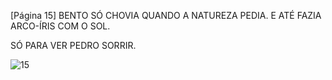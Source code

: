 [Página 15]
BENTO SÓ CHOVIA QUANDO A NATUREZA PEDIA. E ATÉ FAZIA ARCO-ÍRIS COM O SOL.

SÓ PARA VER PEDRO SORRIR.

![15](./img/page_15-01.jpg)
